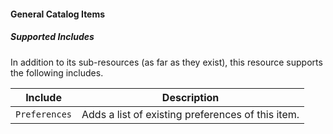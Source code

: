#### General Catalog Items

##### Supported Includes

In addition to its sub-resources (as far as they exist), this resource supports the following includes.

|Include|Description|
|-|-|
|```Preferences```|Adds a list of existing preferences of this item.|